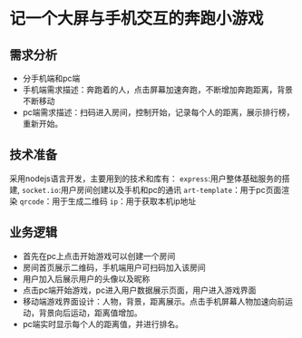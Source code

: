 # 记一个大屏与手机交互的奔跑小游戏

## 需求分析
* 分手机端和pc端
* 手机端需求描述：奔跑着的人，点击屏幕加速奔跑，不断增加奔跑距离，背景不断移动
* pc端需求描述：扫码进入房间，控制开始，记录每个人的距离，展示排行榜，重新开始。


## 技术准备
采用nodejs语言开发，主要用到的技术和库有：
`express`:用户整体基础服务的搭建,
`socket.io`:用户房间创建以及手机和pc的通讯
`art-template`：用于pc页面渲染
`qrcode`：用于生成二维码
`ip`：用于获取本机ip地址

## 业务逻辑

- 首先在pc上点击开始游戏可以创建一个房间
- 房间首页展示二维码，手机端用户可扫码加入该房间
- 用户加入后展示用户的头像以及昵称
- 点击pc端开始游戏，pc进入用户数据展示页面，用户进入游戏界面
- 移动端游戏界面设计：人物，背景，距离展示。点击手机屏幕人物加速向前运动，背景向后运动，距离值增加。
- pc端实时显示每个人的距离值，并进行排名。